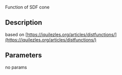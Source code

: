 Function of SDF cone


## Description


based on [https://iquilezles.org/articles/distfunctions/](https://iquilezles.org/articles/distfunctions/)

## Parameters
no params